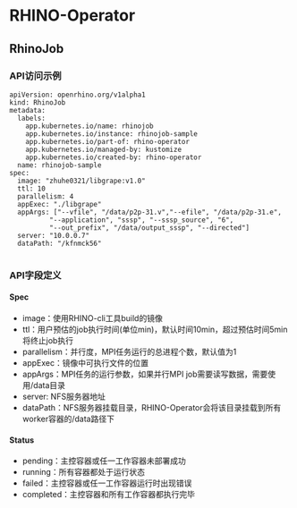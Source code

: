 # RHINO-Operator

## RhinoJob
### API访问示例
```
apiVersion: openrhino.org/v1alpha1
kind: RhinoJob
metadata:
  labels:
    app.kubernetes.io/name: rhinojob
    app.kubernetes.io/instance: rhinojob-sample
    app.kubernetes.io/part-of: rhino-operator
    app.kubernetes.io/managed-by: kustomize
    app.kubernetes.io/created-by: rhino-operator
  name: rhinojob-sample
spec:
  image: "zhuhe0321/libgrape:v1.0"
  ttl: 10
  parallelism: 4
  appExec: "./libgrape"
  appArgs: ["--vfile", "/data/p2p-31.v","--efile", "/data/p2p-31.e",
          "--application", "sssp", "--sssp_source", "6", 
          "--out_prefix", "/data/output_sssp", "--directed"]
  server: "10.0.0.7"
  dataPath: "/kfnmck56"
  
```
### API字段定义
#### Spec
- image：使用RHINO-cli工具build的镜像
- ttl：用户预估的job执行时间(单位min)，默认时间10min，超过预估时间5min将终止job执行
- parallelism：并行度，MPI任务运行的总进程个数，默认值为1
- appExec：镜像中可执行文件的位置
- appArgs：MPI任务的运行参数，如果并行MPI job需要读写数据，需要使用/data目录
- server: NFS服务器地址
- dataPath：NFS服务器挂载目录，RHINO-Operator会将该目录挂载到所有worker容器的/data路径下
#### Status
- pending：主控容器或任一工作容器未部署成功
- running：所有容器都处于运行状态
- failed：主控容器或任一工作容器运行时出现错误
- completed：主控容器和所有工作容器都执行完毕